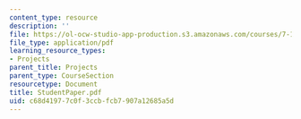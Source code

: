 ```yaml
---
content_type: resource
description: ''
file: https://ol-ocw-studio-app-production.s3.amazonaws.com/courses/7-13-experimental-microbial-genetics-fall-2003/c68d41977c0f3ccbfcb7907a12685a5d_StudentPaper.pdf
file_type: application/pdf
learning_resource_types:
- Projects
parent_title: Projects
parent_type: CourseSection
resourcetype: Document
title: StudentPaper.pdf
uid: c68d4197-7c0f-3ccb-fcb7-907a12685a5d
---
```

